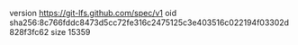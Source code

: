 version https://git-lfs.github.com/spec/v1
oid sha256:8c766fddc8473d5cc72fe316c2475125c3e403516c022194f03302d828f3fc62
size 15359
